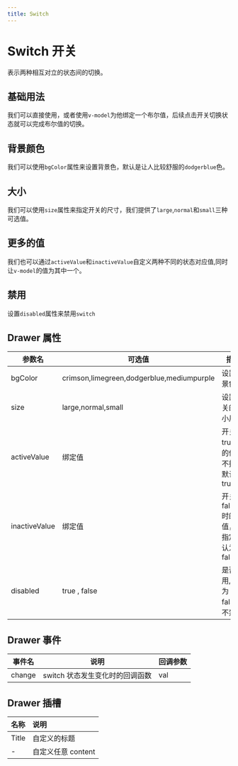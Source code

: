```yaml
---
title: Switch
---
```


# Switch 开关

表示两种相互对立的状态间的切换。

## 基础用法

我们可以直接使用，或者使用`v-model`为他绑定一个布尔值，后续点击开关切换状态就可以完成布尔值的切换。

<preview path="../examples/switch/basic.vue" title="" description=""></preview>

## 背景颜色

我们可以使用`bgColor`属性来设置背景色，默认是让人比较舒服的`dodgerblue`色。

<preview path="../examples/switch/bgColor.vue" title="" description=""></preview>

## 大小

我们可以使用`size`属性来指定开关的尺寸，我们提供了`large`,`normal`和`small`三种可选值。

<preview path="../examples/switch/size.vue" title="" description=""></preview>

## 更多的值

我们也可以通过`activeValue`和`inactiveValue`自定义两种不同的状态对应值,同时让`v-model`的值为其中一个。

<preview path="../examples/switch/differentVal.vue" title="" description=""></preview>

## 禁用

设置`disabled`属性来禁用`switch`

<preview path="../examples/switch/disabled.vue" title="" description=""></preview>

## Drawer 属性

| 参数名        | 可选值                                    | 描述                                    |
| ------------- | ----------------------------------------- | --------------------------------------- |
| bgColor       | crimson,limegreen,dodgerblue,mediumpurple | 设置背景色                              |
| size          | large,normal,small                        | 设置开关的大小尺寸                      |
| activeValue   | 绑定值                                    | 开关为 true 时的值，不指定默认为 true   |
| inactiveValue | 绑定值                                    | 开关为 false 时的值，不指定默认为 false |
| disabled      | true , false                              | 是否禁用,默认为 false，不禁用           |

## Drawer 事件

| 事件名 | 说明                            | 回调参数 |
| ------ | ------------------------------- | -------- |
| change | switch 状态发生变化时的回调函数 | val      |

## Drawer 插槽

| 名称  | 说明               |
| :---- | :----------------- |
| Title | 自定义的标题       |
| -     | 自定义任意 content |

<style>
.ml-2 {
  margin-left: 0.5rem;
}
</style>
